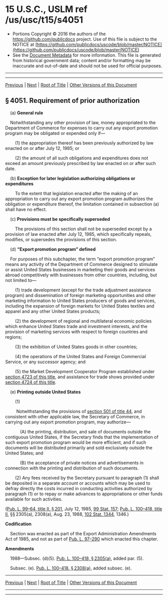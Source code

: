 ---
---

# 15 U.S.C., USLM ref /us/usc/t15/s4051

* Portions Copyright © 2016 the authors of the https://github.com/publicdocs project.
  Use of this file is subject to the NOTICE at [https://github.com/publicdocs/uscode/blob/master/NOTICE](https://github.com/publicdocs/uscode/blob/master/NOTICE)
* See the [Document Metadata](././../../../../..//README.md) for more information.
  This file is generated from historical government data; content and/or formatting may be inaccurate and out-of-date and should not be used for official purposes.

----------
----------

[Previous](./../../../../..//us/usc/t15/ch66/schIII/m__us_usc_t15_ch66_schIII.md) | [Next](./../../../../..//us/usc/t15/ch66/schIII/m__us_usc_t15_s4052.md) | [Root of Title](./../../../../../) | [Other Versions of this Document](https://publicdocs.github.io/go/links?ns=uslm&ref=%2Fus%2Fusc%2Ft15%2Fs4051)

## § 4051. Requirement of prior authorization

    (a) __General rule__ 

    Notwithstanding any other provision of law, money appropriated to the Department of Commerce for expenses to carry out any export promotion program may be obligated or expended only if—

        (1) the appropriation thereof has been previously authorized by law enacted on or after July 12, 1985; or

        (2) the amount of all such obligations and expenditures does not exceed an amount previously prescribed by law enacted on or after such date.

    (b) __Exception for later legislation authorizing obligations or expenditures__ 

        To the extent that legislation enacted after the making of an appropriation to carry out any export promotion program authorizes the obligation or expenditure thereof, the limitation contained in subsection (a) shall have no effect.

    (c) __Provisions must be specifically superseded__ 

        The provisions of this section shall not be superseded except by a provision of law enacted after July 12, 1985, which specifically repeals, modifies, or supersedes the provisions of this section.

    (d) __“Export promotion program” defined__ 

    For purposes of this subchapter, the term “export promotion program” means any activity of the Department of Commerce designed to stimulate or assist United States businesses in marketing their goods and services abroad competitively with businesses from other countries, including, but not limited to—

        (1) trade development (except for the trade adjustment assistance program) and dissemination of foreign marketing opportunities and other marketing information to United States producers of goods and services, including the expansion of foreign markets for United States textiles and apparel and any other United States products;

        (2) the development of regional and multilateral economic policies which enhance United States trade and investment interests, and the provision of marketing services with respect to foreign countries and regions;

        (3) the exhibition of United States goods in other countries;

        (4) the operations of the United States and Foreign Commercial Service, or any successor agency; and

        (5) the Market Development Cooperator Program established under [section 4723 of this title][/us/usc/t15/s4723], and assistance for trade shows provided under [section 4724 of this title][/us/usc/t15/s4724].

    (e) __Printing outside United States__ 

        (1)

         Notwithstanding the provisions of [section 501 of title 44][/us/usc/t44/s501], and consistent with other applicable law, the Secretary of Commerce, in carrying out any export promotion program, may authorize—

            (A) the printing, distribution, and sale of documents outside the contiguous United States, if the Secretary finds that the implementation of such export promotion program would be more efficient, and if such documents will be distributed primarily and sold exclusively outside the United States; and

            (B) the acceptance of private notices and advertisements in connection with the printing and distribution of such documents.

        (2) Any fees received by the Secretary pursuant to paragraph (1) shall be deposited in a separate account or accounts which may be used to defray directly the costs incurred in conducting activities authorized by paragraph (1) or to repay or make advances to appropriations or other funds available for such activities.

([Pub. L. 99–64, title II, § 201][/us/pl/99/64/s201], July 12, 1985, [99 Stat. 157][/us/stat/99/157]; [Pub. L. 100–418, title II][/us/pl/100/418], §§ 2305(a), 2308(a), Aug. 23, 1988, [102 Stat. 1344][/us/stat/102/1344], 1346.)

 __Codification__ 

    Section was enacted as part of the Export Administration Amendments Act of 1985, and not as part of [Pub. L. 97–290][/us/pl/97/290] which enacted this chapter.

 __Amendments__ 

    1988—Subsec. (d)(5). [Pub. L. 100–418, § 2305(a)][/us/pl/100/418/s2305/a], added par. (5).

    Subsec. (e). [Pub. L. 100–418, § 2308(a)][/us/pl/100/418/s2308/a], added subsec. (e).

----------

[Previous](./../../../../..//us/usc/t15/ch66/schIII/m__us_usc_t15_ch66_schIII.md) | [Next](./../../../../..//us/usc/t15/ch66/schIII/m__us_usc_t15_s4052.md) | [Root of Title](./../../../../../) | [Other Versions of this Document](https://publicdocs.github.io/go/links?ns=uslm&ref=%2Fus%2Fusc%2Ft15%2Fs4051)

----------
----------

[/us/usc/t15/s4723]: https://publicdocs.github.io/go/links?ns=uslm&ref=%2Fus%2Fusc%2Ft15%2Fs4723
[/us/usc/t15/s4724]: https://publicdocs.github.io/go/links?ns=uslm&ref=%2Fus%2Fusc%2Ft15%2Fs4724
[/us/usc/t44/s501]: https://publicdocs.github.io/go/links?ns=uslm&ref=%2Fus%2Fusc%2Ft44%2Fs501
[/us/pl/99/64/s201]: https://publicdocs.github.io/go/links?ns=uslm&ref=%2Fus%2Fpl%2F99%2F64%2Fs201
[/us/stat/99/157]: https://publicdocs.github.io/go/links?ns=uslm&ref=%2Fus%2Fstat%2F99%2F157
[/us/pl/100/418]: https://publicdocs.github.io/go/links?ns=uslm&ref=%2Fus%2Fpl%2F100%2F418
[/us/stat/102/1344]: https://publicdocs.github.io/go/links?ns=uslm&ref=%2Fus%2Fstat%2F102%2F1344
[/us/pl/97/290]: https://publicdocs.github.io/go/links?ns=uslm&ref=%2Fus%2Fpl%2F97%2F290
[/us/pl/100/418/s2305/a]: https://publicdocs.github.io/go/links?ns=uslm&ref=%2Fus%2Fpl%2F100%2F418%2Fs2305%2Fa
[/us/pl/100/418/s2308/a]: https://publicdocs.github.io/go/links?ns=uslm&ref=%2Fus%2Fpl%2F100%2F418%2Fs2308%2Fa


